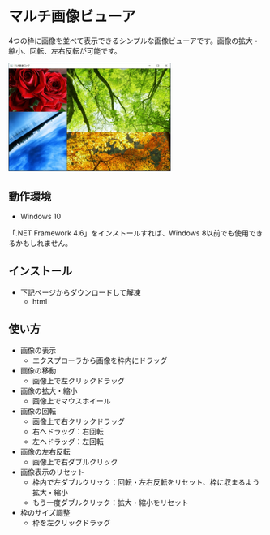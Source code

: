 # マルチ画像ビューア

4つの枠に画像を並べて表示できるシンプルな画像ビューアです。画像の拡大・縮小、回転、左右反転が可能です。

<img src="https://github.com/kengo700/multi_image_viewer/blob/images/miv_sample_5.jpg" width="320px">

## 動作環境

* Windows 10

「.NET Framework 4.6」をインストールすれば、Windows 8以前でも使用できるかもしれません。

## インストール

* 下記ページからダウンロードして解凍
    * html

## 使い方

* 画像の表示
    * エクスプローラから画像を枠内にドラッグ
* 画像の移動
    * 画像上で左クリックドラッグ
* 画像の拡大・縮小
    * 画像上でマウスホイール
* 画像の回転
    * 画像上で右クリックドラッグ 
    * 右へドラッグ：右回転
    * 左へドラッグ：左回転
* 画像の左右反転
    * 画像上で右ダブルクリック
* 画像表示のリセット
    * 枠内で左ダブルクリック：回転・左右反転をリセット、枠に収まるよう拡大・縮小
    * もう一度ダブルクリック：拡大・縮小をリセット
* 枠のサイズ調整
    * 枠を左クリックドラッグ
